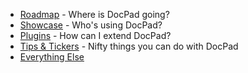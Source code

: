 - [Roadmap](https://github.com/balupton/docpad/wiki/Roadmap) - Where is DocPad going?
- [Showcase](https://github.com/balupton/docpad/wiki/Showcase) - Who's using DocPad?
- [Plugins](https://github.com/balupton/docpad/wiki/Plugins) - How can I extend DocPad?
- [Tips & Tickers](https://github.com/balupton/docpad/wiki/Tips-&-Tricks) - Nifty things you can do with DocPad
- [Everything Else](https://github.com/balupton/docpad/wiki/_pages)